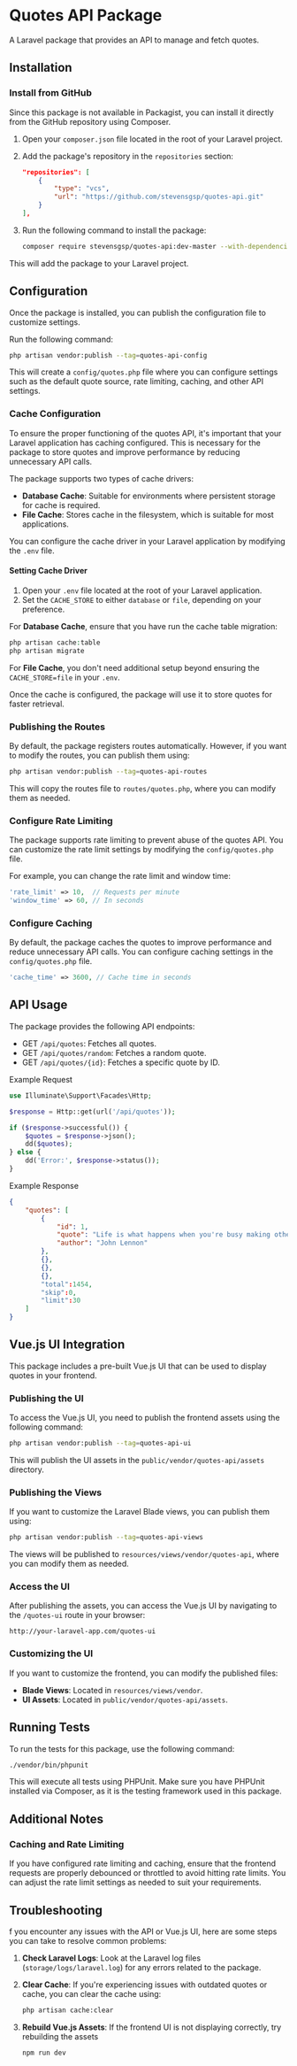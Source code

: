 # Quotes API Package

A Laravel package that provides an API to manage and fetch quotes.

## Installation

### Install from GitHub

Since this package is not available in Packagist, you can install it directly from the GitHub repository using Composer.

1. Open your `composer.json` file located in the root of your Laravel project.

2. Add the package's repository in the `repositories` section:

	```json
	"repositories": [
	    {
	        "type": "vcs",
	        "url": "https://github.com/stevensgsp/quotes-api.git"
	    }
	],
	```

3. Run the following command to install the package:

	```bash
	composer require stevensgsp/quotes-api:dev-master --with-dependencies
	```

This will add the package to your Laravel project.

## Configuration

Once the package is installed, you can publish the configuration file to customize settings.

Run the following command:

```bash
php artisan vendor:publish --tag=quotes-api-config
```

This will create a `config/quotes.php` file where you can configure settings such as the default quote source, rate limiting, caching, and other API settings.

### Cache Configuration

To ensure the proper functioning of the quotes API, it's important that your Laravel application has caching configured. This is necessary for the package to store quotes and improve performance by reducing unnecessary API calls.

The package supports two types of cache drivers:

-   **Database Cache**: Suitable for environments where persistent storage for cache is required.
-   **File Cache**: Stores cache in the filesystem, which is suitable for most applications.

You can configure the cache driver in your Laravel application by modifying the `.env` file.

#### Setting Cache Driver

1.  Open your `.env` file located at the root of your Laravel application.
2.  Set the `CACHE_STORE` to either `database` or `file`, depending on your preference.

For **Database Cache**, ensure that you have run the cache table migration:

```php
php artisan cache:table
php artisan migrate
```

For **File Cache**, you don't need additional setup beyond ensuring the `CACHE_STORE=file` in your `.env`.

Once the cache is configured, the package will use it to store quotes for faster retrieval.

### Publishing the Routes

By default, the package registers routes automatically. However, if you want to modify the routes, you can publish them using:

```bash
php artisan vendor:publish --tag=quotes-api-routes
```

This will copy the routes file to `routes/quotes.php`, where you can modify them as needed.

### Configure Rate Limiting

The package supports rate limiting to prevent abuse of the quotes API. You can customize the rate limit settings by modifying the `config/quotes.php` file.

For example, you can change the rate limit and window time:

```php
'rate_limit' => 10,  // Requests per minute
'window_time' => 60, // In seconds
```

### Configure Caching

By default, the package caches the quotes to improve performance and reduce unnecessary API calls. You can configure caching settings in the `config/quotes.php` file.

```php
'cache_time' => 3600, // Cache time in seconds
```

## API Usage

The package provides the following API endpoints:

- GET `/api/quotes`: Fetches all quotes.
- GET `/api/quotes/random`: Fetches a random quote.
- GET `/api/quotes/{id}`: Fetches a specific quote by ID.

Example Request

```php
use Illuminate\Support\Facades\Http;

$response = Http::get(url('/api/quotes'));

if ($response->successful()) {
    $quotes = $response->json();
    dd($quotes);
} else {
    dd('Error:', $response->status());
}
```

Example Response

```json
{
    "quotes": [
        {
            "id": 1,
            "quote": "Life is what happens when you're busy making other plans.",
            "author": "John Lennon"
        },
        {},
        {},
        {},
        "total":1454,
        "skip":0,
        "limit":30
    ]
}
```

## Vue.js UI Integration

This package includes a pre-built Vue.js UI that can be used to display quotes in your frontend.

### Publishing the UI

To access the Vue.js UI, you need to publish the frontend assets using the following command:

```bash
php artisan vendor:publish --tag=quotes-api-ui
```

This will publish the UI assets in the `public/vendor/quotes-api/assets` directory.

### Publishing the Views

If you want to customize the Laravel Blade views, you can publish them using:

```bash
php artisan vendor:publish --tag=quotes-api-views
```

The views will be published to `resources/views/vendor/quotes-api`, where you can modify them as needed.

### Access the UI

After publishing the assets, you can access the Vue.js UI by navigating to the `/quotes-ui` route in your browser:

```
http://your-laravel-app.com/quotes-ui
```

### Customizing the UI

If you want to customize the frontend, you can modify the published files:

-   **Blade Views**: Located in `resources/views/vendor`.
-   **UI Assets**: Located in `public/vendor/quotes-api/assets`.

## Running Tests

To run the tests for this package, use the following command:

```bash
./vendor/bin/phpunit
```

This will execute all tests using PHPUnit. Make sure you have PHPUnit installed via Composer, as it is the testing framework used in this package.

## Additional Notes

### Caching and Rate Limiting

If you have configured rate limiting and caching, ensure that the frontend requests are properly debounced or throttled to avoid hitting rate limits. You can adjust the rate limit settings as needed to suit your requirements.

## Troubleshooting


f you encounter any issues with the API or Vue.js UI, here are some steps you can take to resolve common problems:

1.  **Check Laravel Logs**: Look at the Laravel log files (`storage/logs/laravel.log`) for any errors related to the package.
2.  **Clear Cache**: If you're experiencing issues with outdated quotes or cache, you can clear the cache using:

    ```bash
    php artisan cache:clear
    ```

3.  **Rebuild Vue.js Assets**: If the frontend UI is not displaying correctly, try rebuilding the assets

    ```bash
    npm run dev
    ```
